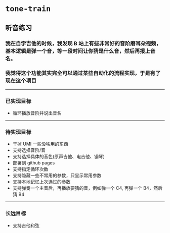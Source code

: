# `tone-train`

## 听音练习

### 我在自学吉他的时候，我发现 B 站上有些非常好的音阶磨耳朵视频，基本逻辑是弹一个音，等一段时间让你猜是什么音，然后再报上音名。

### 我觉得这个功能其实完全可以通过某些自动化的流程实现，于是有了现在这个项目

---

### 已实现目标

- 循环播放音阶并说出音名

---

### 待实现目标

- 干掉 UMI 一些没啥用的东西
- 支持选择音阶/音
- 支持选择具体的音色(原声吉他、电吉他、钢琴)
- 部署到 github pages
- 支持指定循环次数
- 支持隐藏一些不常用的参数，只显示常用参数
- 支持本地记忆上次选过的参数
- 支持弹奏一个主音后，再播放要猜的音，例如弹一个 C4, 再弹一个 B4，然后猜 B4

---

### 长远目标

- 支持吉他和弦
